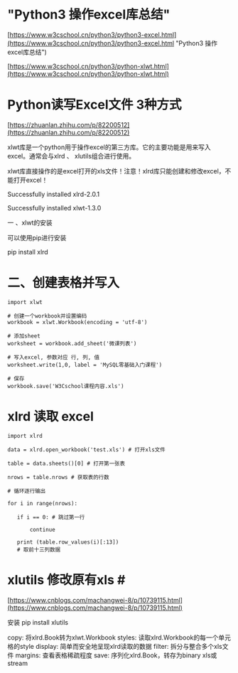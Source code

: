 # "Python3 操作excel库总结" #

[https://www.w3cschool.cn/python3/python3-excel.html](https://www.w3cschool.cn/python3/python3-excel.html "Python3 操作excel库总结")

[https://www.w3cschool.cn/python3/python-xlwt.html](https://www.w3cschool.cn/python3/python-xlwt.html)

# Python读写Excel文件  3种方式 #

[https://zhuanlan.zhihu.com/p/82200512](https://zhuanlan.zhihu.com/p/82200512)

xlwt库是一个python用于操作excel的第三方库。它的主要功能是用来写入excel。通常会与xlrd 、 xlutils组合进行使用。 

xlwt库直接操作的是excel打开的xls文件！注意！xlrd库只能创建和修改excel，不能打开excel！


Successfully installed xlrd-2.0.1

Successfully installed xlwt-1.3.0

一 、xlwt的安装

可以使用pip进行安装

​pip install xlrd

# 二、创建表格并写入 #

    import xlwt
     
    # 创建一个workbook并设置编码
    workbook = xlwt.Workbook(encoding = 'utf-8')

    # 添加sheet
    worksheet = workbook.add_sheet('微课列表')

    # 写入excel, 参数对应 行, 列, 值
    worksheet.write(1,0, label = 'MySQL零基础入门课程')

    # 保存
    workbook.save('W3Cschool课程内容.xls')


# xlrd 读取 excel #

    import xlrd
    
    data = xlrd.open_workbook('test.xls') # 打开xls文件
    
    table = data.sheets()[0] # 打开第一张表
    
    nrows = table.nrows # 获取表的行数
    
    # 循环逐行输出
    
    for i in range(nrows): 
    
       if i == 0: # 跳过第一行
    
           continue
    
       print (table.row_values(i)[:13]) 
       # 取前十三列数据

#  xlutils  修改原有xls #​

[https://www.cnblogs.com/machangwei-8/p/10739115.html](https://www.cnblogs.com/machangwei-8/p/10739115.html)

安装
pip install xlutils

copy:       将xlrd.Book转为xlwt.Workbook
styles:     读取xlrd.Workbook的每一个单元格的style
display:    简单而安全地呈现xlrd读取的数据
filter:     拆分与整合多个xls文件
margins:    查看表格稀疏程度
save:       序列化xlrd.Book，转存为binary xls或stream
